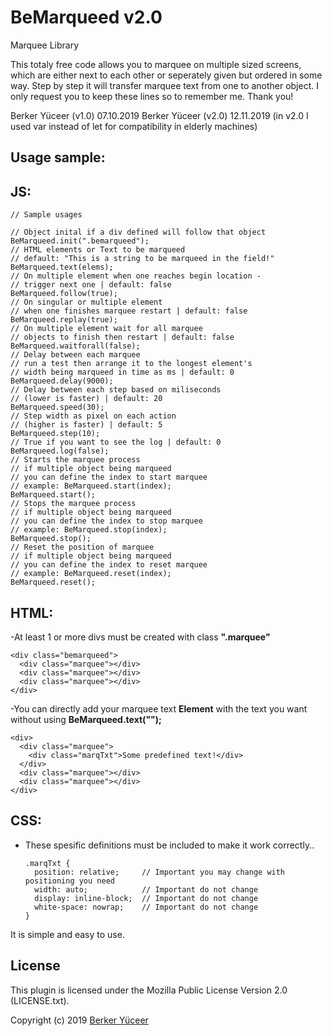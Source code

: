 # BeMarqueed v2.0

Marquee Library

This totaly free code allows you to marquee on multiple sized screens,
which are either next to each other or seperately given but
ordered in some way. Step by step it will transfer marquee
text from one to another object. I only request you to keep these
lines so to remember me. Thank you!

Berker Yüceer (v1.0) 07.10.2019
Berker Yüceer (v2.0) 12.11.2019 (in v2.0 I used var instead of let for compatibility in elderly machines)

Usage sample: 
-

JS:
-

    // Sample usages

    // Object inital if a div defined will follow that object
    BeMarqueed.init(".bemarqueed");
    // HTML elements or Text to be marqueed
    // default: "This is a string to be marqueed in the field!"
    BeMarqueed.text(elems);
    // On multiple element when one reaches begin location -
    // trigger next one | default: false
    BeMarqueed.follow(true);
    // On singular or multiple element 
    // when one finishes marquee restart | default: false
    BeMarqueed.replay(true);
    // On multiple element wait for all marquee 
    // objects to finish then restart | default: false
    BeMarqueed.waitforall(false);
    // Delay between each marquee 
    // run a test then arrange it to the longest element's 
    // width being marqueed in time as ms | default: 0
    BeMarqueed.delay(9000);
    // Delay between each step based on miliseconds 
    // (lower is faster) | default: 20
    BeMarqueed.speed(30);
    // Step width as pixel on each action 
    // (higher is faster) | default: 5
    BeMarqueed.step(10);
    // True if you want to see the log | default: 0
    BeMarqueed.log(false); 
    // Starts the marquee process 
    // if multiple object being marqueed 
    // you can define the index to start marquee
    // example: BeMarqueed.start(index);
    BeMarqueed.start();
    // Stops the marquee process 
    // if multiple object being marqueed 
    // you can define the index to stop marquee 
    // example: BeMarqueed.stop(index);
    BeMarqueed.stop();
    // Reset the position of marquee 
    // if multiple object being marqueed 
    // you can define the index to reset marquee 
    // example: BeMarqueed.reset(index);
    BeMarqueed.reset();
    
HTML: 
-
-At least 1 or more divs must be created with class **".marquee"**

    <div class="bemarqueed">
      <div class="marquee"></div> 
      <div class="marquee"></div>
      <div class="marquee"></div>
    </div>

-You can directly add your marquee text **Element** with the text you want without using **BeMarqueed.text("");**

    <div>
      <div class="marquee">
        <div class="marqTxt">Some predefined text!</div>
      </div>
      <div class="marquee"></div>
      <div class="marquee"></div>
    </div>

CSS: 
-
- These spesific definitions must be included to make it work correctly..

      .marqTxt {
        position: relative;     // Important you may change with positioning you need
        width: auto;            // Important do not change
        display: inline-block;  // Important do not change
        white-space: nowrap;    // Important do not change
      }

It is simple and easy to use.

## License

This plugin is licensed under the Mozilla Public License Version 2.0 (LICENSE.txt).

Copyright (c) 2019 [Berker Yüceer](https://stackoverflow.com/users/861019/berker-y%c3%bcceer)

